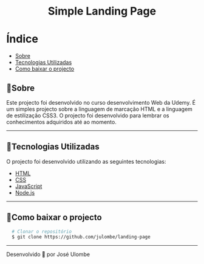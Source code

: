 <h1 align="center">
 Simple Landing Page
</h1>



# Índice
  - [Sobre](#sobre)
  - [Tecnologias Utilizadas](#tecnologias-utilizadas)
  - [Como baixar o projecto](#como-baixar-o-projecto)


## 🎯Sobre

Este projecto foi desenvolvido no curso desenvolvimento Web da Udemy. É um simples projecto sobre a linguagem de marcação HTML e a linguagem de estilização CSS3.
O projecto foi desenvolvido para lembrar os conhecimentos adquiridos até ao momento.

---

## 🚀Tecnologias Utilizadas

O projecto foi desenvolvido utilizando as seguintes tecnologias:

- [HTML](https://www.learn-html.org/)
- [CSS](https://www.w3.org/Style/CSS/Overview.en.html)
- [JavaScript](http://www.ecma-international.org/ecma-262/6.0/)
- [Node.js](https://nodejs.org)

---
  
 ## 📁Como baixar o projecto
  ```bash
    # Clonar o repositório
    $ git clone https://github.com/julombe/landing-page

  ```
  ---
  Desenvolvido 💜 por José Ulombe